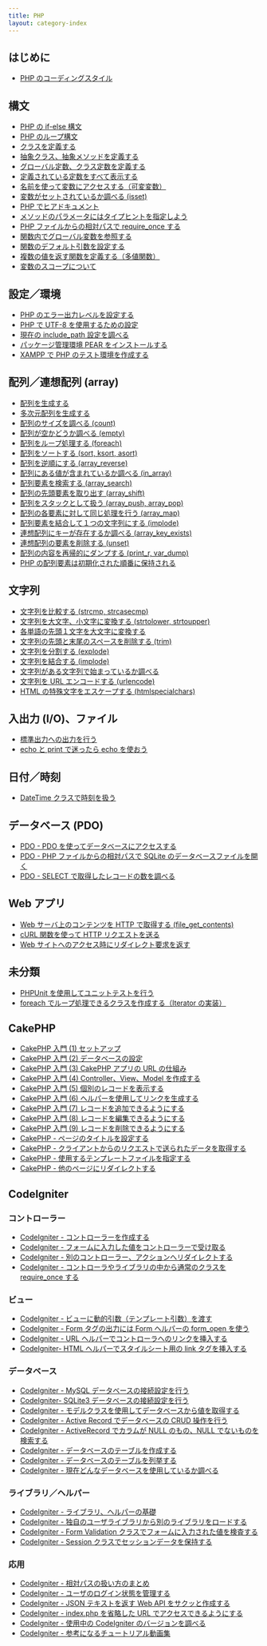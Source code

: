 ```yaml
---
title: PHP
layout: category-index
---
```


はじめに
----
- [PHP のコーディングスタイル](misc/coding-style.html)

構文
----
- [PHP の if-else 構文](syntax/if.html)
- [PHP のループ構文](syntax/loop.html)
- [クラスを定義する](syntax/class.html)
- [抽象クラス、抽象メソッドを定義する](syntax/abstract.html)
- [グローバル定数、クラス定数を定義する](syntax/constant.html)
- [定義されている定数をすべて表示する](syntax/list-constants.html)
- [名前を使って変数にアクセスする（可変変数）](syntax/variable-variables.html)
- [変数がセットされているか調べる (isset)](syntax/isset.html)
- [PHP でヒアドキュメント](syntax/here-document.html)
- [メソッドのパラメータにはタイプヒントを指定しよう](syntax/type-hint.html)
- [PHP ファイルからの相対パスで require_once する](syntax/relative-require.html)
- [関数内でグローバル変数を参照する](syntax/refer-to-global.html)
- [関数のデフォルト引数を設定する](syntax/default-parameter.html)
- [複数の値を返す関数を定義する（多値関数）](syntax/multivalued-function.html)
- [変数のスコープについて](syntax/scope.html)

設定／環境
----
- [PHP のエラー出力レベルを設定する](settings/error-level.html)
- [PHP で UTF-8 を使用するための設定](settings/utf8.html)
- [現在の include_path 設定を調べる](settings/include-path.html)
- [パッケージ管理環境 PEAR をインストールする](env/pear.html)
- [XAMPP で PHP のテスト環境を作成する](env/xampp.html)

配列／連想配列 (array)
----
- [配列を生成する](array/create.html)
- [多次元配列を生成する](array/multidimensional-array.html)
- [配列のサイズを調べる (count)](array/count.html)
- [配列が空かどうか調べる (empty)](array/empty.html)
- [配列をループ処理する (foreach)](array/loop.html)
- [配列をソートする (sort, ksort, asort)](array/sort.html)
- [配列を逆順にする (array_reverse)](array/array-reverse.html)
- [配列にある値が含まれているか調べる (in_array)](array/in-array.html)
- [配列要素を検索する (array_search)](array/search.html)
- [配列の先頭要素を取り出す (array_shift)](array/array-shift.html)
- [配列をスタックとして扱う (array_push, array_pop)](array/stack.html)
- [配列の各要素に対して同じ処理を行う (array_map)](array/array-map.html)
- [配列要素を結合して１つの文字列にする (implode)](array/implode.html)
- [連想配列にキーが存在するか調べる (array_key_exists)](array/key-exists.html)
- [連想配列の要素を削除する (unset)](array/unset.html)
- [配列の内容を再帰的にダンプする (print_r, var_dump)](array/dump-array.html)
- [PHP の配列要素は初期化された順番に保持される](array/internal-order.html)

文字列
----
- [文字列を比較する (strcmp, strcasecmp)](string/strcmp.html)
- [文字列を大文字、小文字に変換する (strtolower, strtoupper)](string/strtolower.html)
- [各単語の先頭１文字を大文字に変換する](string/camelcase.html)
- [文字列の先頭と末尾のスペースを削除する (trim)](string/trim.html)
- [文字列を分割する (explode)](string/explode.html)
- [文字列を結合する (implode)](string/implode.html)
- [文字列がある文字列で始まっているか調べる](string/starts-with.html)
- [文字列を URL エンコードする (urlencode)](string/urlencode.html)
- [HTML の特殊文字をエスケープする (htmlspecialchars)](string/htmlspecialchars.html)

入出力 (I/O)、ファイル
----
- [標準出力への出力を行う](io/stdio.html)
- [echo と print で迷ったら echo を使おう](io/echo-and-print.html)

日付／時刻
----
- [DateTime クラスで時刻を扱う](time/datetime.html)

データベース (PDO)
----
- [PDO - PDO を使ってデータベースにアクセスする](pdo/basic.html)
- [PDO - PHP ファイルからの相対パスで SQLite のデータベースファイルを開く](pdo/relative-open.html)
- [PDO - SELECT で取得したレコードの数を調べる](pdo/count-records.html)

Web アプリ
----
- [Web サーバ上のコンテンツを HTTP で取得する (file_get_contents)](web/file-get-contents.html)
- [cURL 関数を使って HTTP リクエストを送る](web/curl.html)
- [Web サイトへのアクセス時にリダイレクト要求を返す](web/redirect.html)

未分類
---
- [PHPUnit を使用してユニットテストを行う](misc/phpunit.html)
- [foreach でループ処理できるクラスを作成する（Iterator の実装）](misc/iterable-class.html)

CakePHP
----
- [CakePHP 入門 (1) セットアップ](cakephp/abc-1.html)
- [CakePHP 入門 (2) データベースの設定](cakephp/abc-2.html)
- [CakePHP 入門 (3) CakePHP アプリの URL の仕組み](cakephp/abc-3.html)
- [CakePHP 入門 (4) Controller、View、Model を作成する](cakephp/abc-4.html)
- [CakePHP 入門 (5) 個別のレコードを表示する](cakephp/abc-5.html)
- [CakePHP 入門 (6) ヘルパーを使用してリンクを生成する](cakephp/abc-6.html)
- [CakePHP 入門 (7) レコードを追加できるようにする](cakephp/abc-7.html)
- [CakePHP 入門 (8) レコードを編集できるようにする](cakephp/abc-8.html)
- [CakePHP 入門 (9) レコードを削除できるようにする](cakephp/abc-9.html)
- [CakePHP - ページのタイトルを設定する](cakephp/set-page-title.html)
- [CakePHP - クライアントからのリクエストで送られたデータを取得する](cakephp/get-request-data.html)
- [CakePHP - 使用するテンプレートファイルを指定する](cakephp/specify-template.html)
- [CakePHP - 他のページにリダイレクトする](cakephp/redirect.html)

CodeIgniter
----

### コントローラー
- [CodeIgniter - コントローラーを作成する](codeigniter/create-controller.html)
- [CodeIgniter - フォームに入力した値をコントローラーで受け取る](codeigniter/get-form-input.html)
- [CodeIgniter - 別のコントローラー、アクションへリダイレクトする](codeigniter/redirect.html)
- [CodeIgniter - コントローラやライブラリの中から通常のクラスを require_once する](codeigniter/require-once.html)

### ビュー
- [CodeIgniter - ビューに動的引数（テンプレート引数）を渡す](codeigniter/template-param.html)
- [CodeIgniter - Form タグの出力には Form ヘルパーの form_open を使う](codeigniter/form-open.html)
- [CodeIgniter - URL ヘルパーでコントローラへのリンクを挿入する](codeigniter/anchor.html)
- [CodeIgniter- HTML ヘルパーでスタイルシート用の link タグを挿入する](codeigniter/link-tag.html)

### データベース
- [CodeIgniter - MySQL データベースの接続設定を行う](codeigniter/setup-mysql.html)
- [CodeIgniter- SQLite3 データベースの接続設定を行う](codeigniter/setup-sqlite.html)
- [CodeIgniter - モデルクラスを使用してデータベースから値を取得する](codeigniter/model.html)
- [CodeIgniter - Active Record でデータベースの CRUD 操作を行う](codeigniter/crud.html)
- [CodeIgniter - ActiveRecord でカラムが NULL のもの、NULL でないものを検索する](codeigniter/search-null-column.html)
- [CodeIgniter - データベースのテーブルを作成する](codeigniter/create-db-table.html)
- [CodeIgniter - データベースのテーブルを列挙する](codeigniter/list-tables.html)
- [CodeIgniter - 現在どんなデータベースを使用しているか調べる](codeigniter/db-platform.html)

### ライブラリ／ヘルパー
- [CodeIgniter - ライブラリ、ヘルパーの基礎](codeigniter/library-and-helper.html)
- [CodeIgniter - 独自のユーザライブラリから別のライブラリをロードする](codeigniter/load-lib-from-user-lib.html)
- [CodeIgniter - Form Validation クラスでフォームに入力された値を検査する](codeigniter/form-validation.html)
- [CodeIgniter - Session クラスでセッションデータを保持する](codeigniter/session.html)

### 応用
- [CodeIgniter - 相対パスの扱い方のまとめ](codeigniter/path.html)
- [CodeIgniter - ユーザのログイン状態を管理する](codeigniter/manage-login.html)
- [CodeIgniter - JSON テキストを返す Web API をサクッと作成する](codeigniter/json-webapi.html)
- [CodeIgniter - index.php を省略した URL でアクセスできるようにする](codeigniter/pretty-url.html)
- [CodeIgniter - 使用中の CodeIgniter のバージョンを調べる](codeigniter/version.html)
- [CodeIgniter - 参考になるチュートリアル動画集](codeigniter/tutorials.html)

